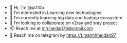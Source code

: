 - 👋 Hi, I’m @q010p
- 👀 I’m interested in Learning new technologies
- 🌱 I’m currently learning big data and hadoop ecosystem
- 💞️ I’m looking to collaborate on v2ray and xray project 
- 📫 Reach me at mh.heidari76@gmail.com 
- 💬️ Reach me on telegram by https://t.me/mhheidari97
<!---
q010p/q010p is a ✨ special ✨ repository because its `README.md` (this file) appears on your GitHub profile.
You can click the Preview link to take a look at your changes.
--->
